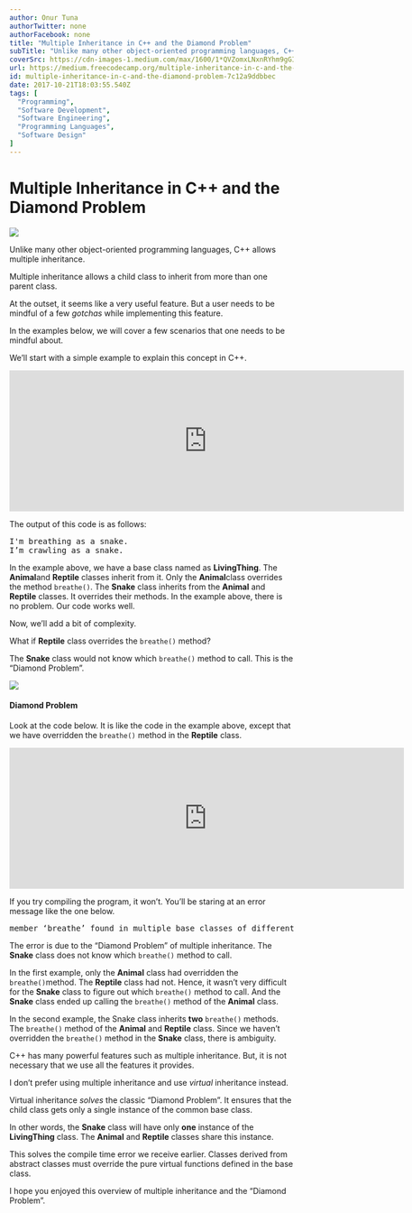 ```yaml
---
author: Onur Tuna
authorTwitter: none
authorFacebook: none
title: "Multiple Inheritance in C++ and the Diamond Problem"
subTitle: "Unlike many other object-oriented programming languages, C++ allows multiple inheritance...."
coverSrc: https://cdn-images-1.medium.com/max/1600/1*QVZomxLNxnRYhm9gGIfYyw.png
url: https://medium.freecodecamp.org/multiple-inheritance-in-c-and-the-diamond-problem-7c12a9ddbbec
id: multiple-inheritance-in-c-and-the-diamond-problem-7c12a9ddbbec
date: 2017-10-21T18:03:55.540Z
tags: [
  "Programming",
  "Software Development",
  "Software Engineering",
  "Programming Languages",
  "Software Design"
]
---
```

# Multiple Inheritance in C++ and the Diamond Problem



![](https://cdn-images-1.medium.com/max/1600/1*QVZomxLNxnRYhm9gGIfYyw.png)



Unlike many other object-oriented programming languages, C++ allows multiple inheritance.

Multiple inheritance allows a child class to inherit from more than one parent class.

At the outset, it seems like a very useful feature. But a user needs to be mindful of a few _gotchas_ while implementing this feature.

In the examples below, we will cover a few scenarios that one needs to be mindful about.

We’ll start with a simple example to explain this concept in C++.





<iframe width="700" height="250" src="https://medium.freecodecamp.org/media/05e0a445bda47406618d4b795b284f09?postId=7c12a9ddbbec" data-media-id="05e0a445bda47406618d4b795b284f09" data-thumbnail="https://i.embed.ly/1/image?url=https%3A%2F%2Favatars3.githubusercontent.com%2Fu%2F3897239%3Fv%3D4%26s%3D400&amp;key=a19fcc184b9711e1b4764040d3dc5c07" allowfullscreen="" frameborder="0"></iframe>





The output of this code is as follows:

<pre name="deb3" id="deb3" class="graf graf--pre graf-after--p">I'm breathing as a snake.  
I’m crawling as a snake.</pre>

In the example above, we have a base class named as **LivingThing**. The **Animal**and **Reptile** classes inherit from it. Only the **Animal**class overrides the method `breathe()`. The **Snake** class inherits from the **Animal** and **Reptile** classes. It overrides their methods. In the example above, there is no problem. Our code works well.

Now, we’ll add a bit of complexity.

What if **Reptile** class overrides the `breathe()` method?

The **Snake** class would not know which `breathe()` method to call. This is the “Diamond Problem”.



![](https://cdn-images-1.medium.com/max/1600/1*cI0TQYv7yOgSsHhfES1Kaw.png)



#### Diamond Problem

Look at the code below. It is like the code in the example above, except that we have overridden the `breathe()` method in the **Reptile** class.





<iframe width="700" height="250" src="https://medium.freecodecamp.org/media/fa526fd20949da2441688efaa0152f0c?postId=7c12a9ddbbec" data-media-id="fa526fd20949da2441688efaa0152f0c" data-thumbnail="https://i.embed.ly/1/image?url=https%3A%2F%2Favatars3.githubusercontent.com%2Fu%2F3897239%3Fv%3D4%26s%3D400&amp;key=a19fcc184b9711e1b4764040d3dc5c07" allowfullscreen="" frameborder="0"></iframe>





If you try compiling the program, it won’t. You’ll be staring at an error message like the one below.

<pre name="afd5" id="afd5" class="graf graf--pre graf-after--p">member ‘breathe’ found in multiple base classes of different types</pre>

The error is due to the “Diamond Problem” of multiple inheritance. The **Snake** class does not know which `breathe()` method to call.

In the first example, only the **Animal** class had overridden the `breathe()`method. The **Reptile** class had not. Hence, it wasn’t very difficult for the **Snake** class to figure out which `breathe()` method to call. And the **Snake** class ended up calling the `breathe()` method of the **Animal** class.

In the second example, the Snake class inherits **two** `breathe()` methods. The `breathe()` method of the **Animal** and **Reptile** class. Since we haven’t overridden the `breathe()` method in the **Snake** class, there is ambiguity.

C++ has many powerful features such as multiple inheritance. But, it is not necessary that we use all the features it provides.

I don’t prefer using multiple inheritance and use _virtual_ inheritance instead.

Virtual inheritance _solves_ the classic “Diamond Problem”. It ensures that the child class gets only a single instance of the common base class.

In other words, the **Snake** class will have only **one** instance of the **LivingThing** class. The **Animal** and **Reptile** classes share this instance.

This solves the compile time error we receive earlier. Classes derived from abstract classes must override the pure virtual functions defined in the base class.

I hope you enjoyed this overview of multiple inheritance and the “Diamond Problem”.









